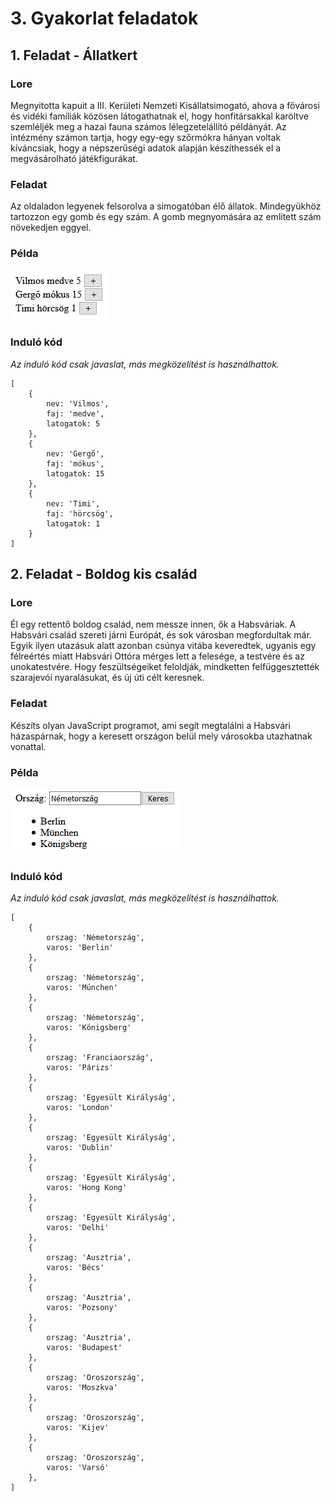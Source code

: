 # 3. Gyakorlat feladatok
## 1. Feladat - Állatkert
### Lore
Megnyitotta kapuit a III. Kerületi Nemzeti Kisállatsimogató, ahova a fővárosi és vidéki famíliák közösen látogathatnak el, hogy honfitársakkal karöltve szemléljék meg a hazai fauna számos lélegzetelállító példányát. Az intézmény számon tartja, hogy egy-egy szőrmókra hányan voltak kíváncsiak, hogy a népszerűségi adatok alapján készíthessék el a megvásárolható játékfigurákat.

### Feladat
Az oldaladon legyenek felsorolva a simogatóban élő állatok. Mindegyükhöz tartozzon egy gomb és egy szám. A gomb megnyomására az említett szám növekedjen eggyel.

### Példa
![Példa felépítés az első feladatra. Felsorolva pár állat neve és faja, majd utánuk a szám, hogy hányan látogatták meg őket eddig, ezt követően pedig egy gomb, melyben plusz jel olvasható.](gy3f1.png)

### Induló kód
*Az induló kód csak javaslat, más megközelítést is használhattok.*
````JS
[
    {
        nev: 'Vilmos',
        faj: 'medve',
        latogatok: 5
    },
    {
        nev: 'Gergő',
        faj: 'mókus',
        latogatok: 15
    },
    {
        nev: 'Timi',
        faj: 'hörcsög',
        latogatok: 1
    }
]
````

## 2. Feladat - Boldog kis család
### Lore
Él egy rettentő boldog család, nem messze innen, ők a Habsváriak. A Habsvári család szereti járni Európát, és sok városban megfordultak már. Egyik ilyen utazásuk alatt azonban csúnya vitába keveredtek, ugyanis egy félreértés miatt Habsvári Ottóra mérges lett a felesége, a testvére és az unokatestvére. Hogy feszültségeiket feloldják, mindketten felfüggesztették szarajevói nyaralásukat, és új úti célt keresnek.

### Feladat
Készíts olyan JavaScript programot, ami segít megtalálni a Habsvári házaspárnak, hogy a keresett országon belül mely városokba utazhatnak vonattal.

### Példa
![Példa felépítés a második feladatra. Egy input mezőbe van írva, hogy Németország, mellette a keres gomb. Ezek alatt egy rendezetlen listában (ul) listaelemekként (li) felsorolva városok: Berlin, München, Königsberg.](gy3f2.png)

### Induló kód
*Az induló kód csak javaslat, más megközelítést is használhattok.*
````JS
[
    {
        orszag: 'Németország',
        varos: 'Berlin'
    },
    {
        orszag: 'Németország',
        varos: 'München'
    },
    {
        orszag: 'Németország',
        varos: 'Königsberg'
    },
    {
        orszag: 'Franciaország',
        varos: 'Párizs'
    },
    {
        orszag: 'Egyesült Királyság',
        varos: 'London'
    },
    {
        orszag: 'Egyesült Királyság',
        varos: 'Dublin'
    },
    {
        orszag: 'Egyesült Királyság',
        varos: 'Hong Kong'
    },
    {
        orszag: 'Egyesült Királyság',
        varos: 'Delhi'
    },
    {
        orszag: 'Ausztria',
        varos: 'Bécs'
    },
    {
        orszag: 'Ausztria',
        varos: 'Pozsony'
    },
    {
        orszag: 'Ausztria',
        varos: 'Budapest'
    },
    {
        orszag: 'Oroszország',
        varos: 'Moszkva'
    },
    {
        orszag: 'Oroszország',
        varos: 'Kijev'
    },
    {
        orszag: 'Oroszország',
        varos: 'Varsó'
    },
]
````
